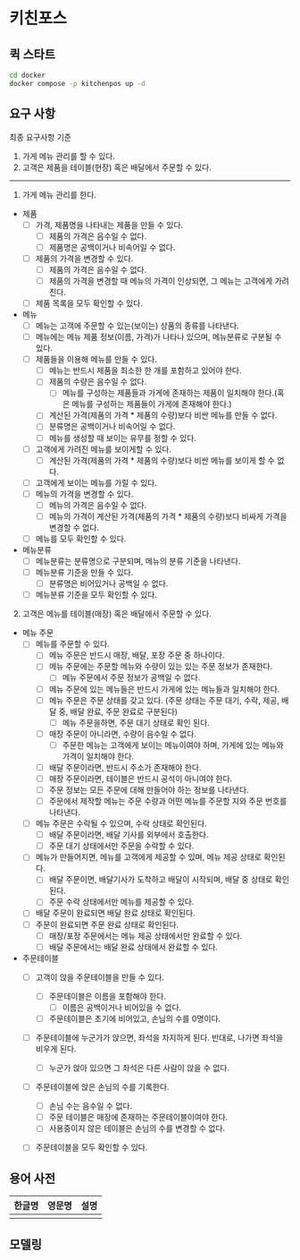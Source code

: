 # 키친포스

## 퀵 스타트

```sh
cd docker
docker compose -p kitchenpos up -d
```

## 요구 사항
최종 요구사항 기준

1. 가게 메뉴 관리를 할 수 있다.
2. 고객은 제품을 테이블(현장) 혹은 배달에서 주문할 수 있다.

---

1. 가게 메뉴 관리를 한다.
- 제품
    - [ ] 가격, 제품명을 나타내는 제품을 만들 수 있다.
      - [ ] 제품의 가격은 음수일 수 없다.
      - [ ] 제품명은 공백이거나 비속어일 수 없다.
    - [ ] 제품의 가격을 변경할 수 있다.
      - [ ] 제품의 가격은 음수일 수 없다.
      - [ ] 제품의 가격을 변경할 때 메뉴의 가격이 인상되면, 그 메뉴는 고객에게 가려진다.
    - [ ] 제품 목록을 모두 확인할 수 있다.
- 메뉴
    - [ ] 메뉴는 고객에 주문할 수 있는(보이는) 상품의 종류를 나타낸다.
    - [ ] 메뉴에는 메뉴 제품 정보(이름, 가격)가 나타나 있으며, 메뉴분류로 구분될 수 있다.
    - [ ] 제품들을 이용해 메뉴를 만들 수 있다.
        - [ ] 메뉴는 반드시 제품을 최소한 한 개를 포함하고 있어야 한다.
        - [ ] 제품의 수량은 음수일 수 없다.
          - [ ] 메뉴를 구성하는 제품들과 가게에 존재하는 제품이 일치해야 한다.(혹은 메뉴를 구성하는 제품들이 가게에 존재해야 한다.)
        - [ ] 계산된 가격(제품의 가격 * 제품의 수량)보다 비싼 메뉴를 만들 수 없다.
        - [ ] 분류명은 공백이거나 비속어일 수 없다.
        - [ ] 메뉴를 생성할 때 보이는 유무를 정할 수 있다.
    - [ ] 고객에게 가려진 메뉴를 보이게할 수 있다.
      - [ ] 계산된 가격(제품의 가격 * 제품의 수량)보다 비싼 메뉴를 보이게 할 수 없다.
    - [ ] 고객에게 보이는 메뉴를 가릴 수 있다.
    - [ ] 메뉴의 가격을 변경할 수 있다.
        - [ ] 메뉴의 가격은 음수일 수 없다.
        - [ ] 메뉴의 가격이 계산된 가격(제품의 가격 * 제품의 수량)보다 비싸게 가격을 변경할 수 없다.
    - [ ] 메뉴를 모두 확인할 수 있다.
- 메뉴분류
    - [ ] 메뉴분류는 분류명으로 구분되며, 메뉴의 분류 기준을 나타낸다.
    - [ ] 메뉴분류 기준을 만들 수 있다.
      - [ ] 분류명은 비어있거나 공백일 수 없다.
    - [ ] 메뉴분류 기준을 모두 확인할 수 있다.

2. 고객은 메뉴를 테이블(매장) 혹은 배달에서 주문할 수 있다.
- 메뉴 주문
    - [ ] 메뉴를 주문할 수 있다.
        - [ ] 메뉴 주문은 반드시 매장, 배달, 포장 주문 중 하나이다.
        - [ ] 메뉴 주문에는 주문할 메뉴와 수량이 있는 있는 주문 정보가 존재한다.
            - [ ] 메뉴 주문에서 주문 정보가 공백일 수 없다.
        - [ ] 메뉴 주문에 있는 메뉴들은 반드시 가게에 있는 메뉴들과 일치해야 한다.
        - [ ] 메뉴 주문은 주문 상태를 갖고 있다. (주문 상태는 주문 대기, 수락, 제공, 배달 중, 배달 완료, 주문 완료로 구분된다)
            - [ ] 메뉴 주문을하면, 주문 대기 상태로 확인 된다.
        - [ ] 매장 주문이 아니라면, 수량이 음수일 수 없다.
            - [ ] 주문한 메뉴는 고객에게 보이는 메뉴이여야 하며, 가게에 있는 메뉴와 가격이 일치해야 한다.
        - [ ] 배달 주문이라면, 반드시 주소가 존재해야 한다.
        - [ ] 매장 주문이라면, 테이블은 반드시 공석이 아니여야 한다.
        - [ ] 주문 정보는 모든 주문에 대해 만들어야 하는 정보를 나타낸다.
        - [ ] 주문에서 제작할 메뉴는 주문 수량과 어떤 메뉴를 주문할 지와 주문 번호를 나타낸다.
    - [ ] 메뉴 주문은 수락될 수 있으며, 수락 상태로 확인된다.
        - [ ]  배달 주문이라면, 배달 기사를 외부에서 호출한다.
        - [ ]  주문 대기 상태에서만 주문을 수락할 수 있다.
    - [ ] 메뉴가 만들어지면, 메뉴를 고객에게 제공할 수 있며, 메뉴 제공 상태로 확인된다.
        - [ ]  배달 주문이면, 배달기사가 도착하고 배달이 시작되며, 배달 중 상태로 확인된다.
        - [ ]  주문 수락 상태에서만 메뉴를 제공할 수 있다.
    - [ ] 배달 주문이 완료되면 배달 완료 상태로 확인된다.
    - [ ] 주문이 완료되면  주문 완료 상태로 확인된다.
        - [ ]  매장/포장 주문에서는 메뉴 제공 상태에서만 완료할 수 있다.
        - [ ]  배달 주문에서는 배달 완료 상태에서 완료할 수 있다.
- 주문테이블
    - [ ] 고객이 앉을 주문테이블을 만들 수 있다.
        - [ ] 주문테이블은 이름을 포함해야 한다.
            - [ ] 이름은 공백이거나 비어있을 수 없다.
        - [ ] 주문테이블은 초기에 비어있고, 손님의 수를 0명이다.
    - [ ] 주문테이블에 누군가가 앉으면, 좌석을 차지하게 된다. 반대로, 나가면 좌석을 비우게 된다.
      - [ ]  누군가 앉아 있으면 그 좌석은 다른 사람이 앉을 수 없다.
    - [ ] 주문테이블에 앉은 손님의 수를 기록한다.
        - [ ] 손님 수는 음수일 수 없다.
        - [ ] 주문 테이블은 매장에 존재하는 주문테이블이여야 한다.
        - [ ] 사용중이지 않은 테이블은 손님의 수를 변경할 수 없다.
    - [ ] 주문테이블을 모두 확인할 수 있다.



## 용어 사전

| 한글명 | 영문명 | 설명 |
| --- | --- | --- |
|  |  |  |

## 모델링
